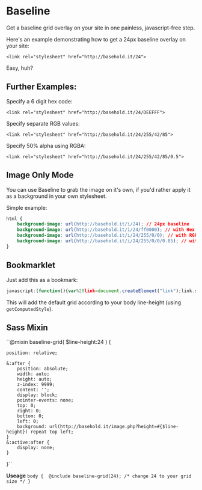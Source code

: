 # Baseline
Get a baseline grid overlay on your site in one painless, javascript-free step.

Here's an example demonstrating how to get a 24px baseline overlay on your site:

```<link rel="stylesheet" href="http://basehold.it/24">```

Easy, huh?
	
## Further Examples:

Specify a 6 digit hex code: 

```<link rel="stylesheet" href="http://basehold.it/24/DEEFFF">```

Specify separate RGB values: 

```<link rel="stylesheet" href="http://basehold.it/24/255/42/85">```

Specify 50% alpha using RGBA: 

```<link rel="stylesheet" href="http://basehold.it/24/255/42/85/0.5">```

## Image Only Mode

You can use Baseline to grab the image on it's own, if you'd rather apply it as a background in your own stylesheet.

Simple example:

```css
html {
	background-image: url(http://basehold.it/i/24); // 24px baseline
	background-image: url(http://basehold.it/i/24/ff0000); // with Hex colour
	background-image: url(http://basehold.it/i/24/255/0/0); // with RGB colour
	background-image: url(http://basehold.it/i/24/255/0/0/0.85); // with RGBA colour
}
```

## Bookmarklet

Just add this as a bookmark:

```js
javascript:(function(){var%20link=document.createElement("link");link.setAttribute("rel","stylesheet");link.setAttribute("href","http://basehold.it/"+parseInt(window.getComputedStyle(document.body).getPropertyValue("line-height"),10));document.head.appendChild(link);})()
```

This will add the default grid according to your body line-height (using `getComputedStyle`).

## Sass Mixin

``@mixin baseline-grid( $line-height:24 ) {
	

	position: relative;

	&:after {
		position: absolute;
		width: auto;
		height: auto;
		z-index: 9999;
		content: '';
		display: block;
		pointer-events: none;
		top: 0;
		right: 0;
		bottom: 0;
		left: 0;
		background: url(http://basehold.it/image.php?height=#{$line-height}) repeat top left;
	}
	&:active:after {
		display: none;
	}
}``

**Useage** 
``body { 
	@include baseline-grid(24);
	/* change 24 to your grid size */
}
``
